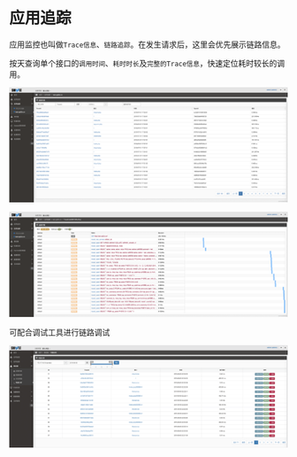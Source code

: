 # 应用追踪

应用监控也叫做`Trace信息`、`链路追踪`。在发生请求后，这里会优先展示链路信息。

按天查询单个接口的`调用时间`、`耗时时长`及`完整的Trace信息`，快速定位耗时较长的调用。

![image.png](images/watermark,type_d3F5LW1pY3JvaGVp,size_20,text_6K-G5rKD56eR5oqA54mI5p2D5omA5pyJ,color_FFFFFF,shadow_50,t_80,g_se,x_10,y_10-20190806145222698.png)

![image.png](images/watermark,type_d3F5LW1pY3JvaGVp,size_20,text_6K-G5rKD56eR5oqA54mI5p2D5omA5pyJ,color_FFFFFF,shadow_50,t_80,g_se,x_10,y_10-20190806145238165.png)

可配合调试工具进行链路调试

![](images/20190806-145409.png)